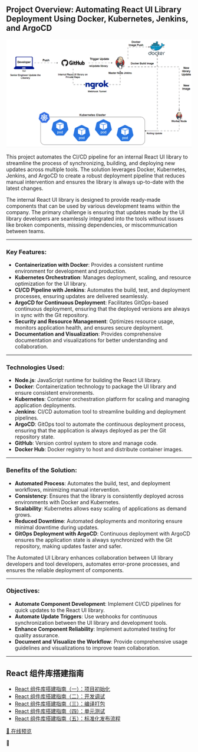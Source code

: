 ## Project Overview: Automating React UI Library Deployment Using Docker, Kubernetes, Jenkins, and ArgoCD
![Automated Photo](automated.gif)

This project automates the CI/CD pipeline for an internal React UI library to streamline the process of synchronizing, building, and deploying new updates across multiple tools. The solution leverages Docker, Kubernetes, Jenkins, and ArgoCD to create a robust deployment pipeline that reduces manual intervention and ensures the library is always up-to-date with the latest changes.

The internal React UI library is designed to provide ready-made components that can be used by various development teams within the company. The primary challenge is ensuring that updates made by the UI library developers are seamlessly integrated into the tools without issues like broken components, missing dependencies, or miscommunication between teams.

---

### Key Features:
- **Containerization with Docker**: Provides a consistent runtime environment for development and production.
- **Kubernetes Orchestration**: Manages deployment, scaling, and resource optimization for the UI library.
- **CI/CD Pipeline with Jenkins**: Automates the build, test, and deployment processes, ensuring updates are delivered seamlessly.
- **ArgoCD for Continuous Deployment**: Facilitates GitOps-based continuous deployment, ensuring that the deployed versions are always in sync with the Git repository.
- **Security and Resource Management**: Optimizes resource usage, monitors application health, and ensures secure deployment.
- **Documentation and Visualization**: Provides comprehensive documentation and visualizations for better understanding and collaboration.

---

### Technologies Used:
- **Node.js**: JavaScript runtime for building the React UI library.
- **Docker**: Containerization technology to package the UI library and ensure consistent environments.
- **Kubernetes**: Container orchestration platform for scaling and managing application deployments.
- **Jenkins**: CI/CD automation tool to streamline building and deployment pipelines.
- **ArgoCD**: GitOps tool to automate the continuous deployment process, ensuring that the application is always deployed as per the Git repository state.
- **GitHub**: Version control system to store and manage code.
- **Docker Hub**: Docker registry to host and distribute container images.

---

### Benefits of the Solution:
- **Automated Process**: Automates the build, test, and deployment workflows, minimizing manual intervention.
- **Consistency**: Ensures that the library is consistently deployed across environments with Docker and Kubernetes.
- **Scalability**: Kubernetes allows easy scaling of applications as demand grows.
- **Reduced Downtime**: Automated deployments and monitoring ensure minimal downtime during updates.
- **GitOps Deployment with ArgoCD**: Continuous deployment with ArgoCD ensures the application state is always synchronized with the Git repository, making updates faster and safer.

The Automated UI Library enhances collaboration between UI library developers and tool developers, automates error-prone processes, and ensures the reliable deployment of components.

---

### Objectives:
- **Automate Component Development**: Implement CI/CD pipelines for quick updates to the React UI library.
- **Automate Update Triggers**: Use webhooks for continuous synchronization between the UI library and development tools.
- **Enhance Component Reliability**: Implement automated testing for quality assurance.
- **Document and Visualize the Workflow**: Provide comprehensive usage guidelines and visualizations to improve team collaboration.

---

## React 组件库搭建指南

- [React 组件库搭建指南（一）：项目初始化](https://github.com/worldzhao/blog/issues/3)
- [React 组件库搭建指南（二）：开发调试](https://github.com/worldzhao/blog/issues/4)
- [React 组件库搭建指南（三）：编译打包](https://github.com/worldzhao/blog/issues/5)
- [React 组件库搭建指南（四）：单元测试](https://github.com/worldzhao/blog/issues/6)
- [React 组件库搭建指南（五）：标准化发布流程](https://github.com/worldzhao/blog/issues/7)

[🚀 在线预览](https://worldzhao.github.io/react-ui-library-tutorial)

🚆 